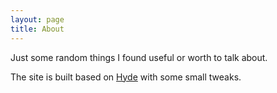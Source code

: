 ```yaml
---
layout: page
title: About
---
```


Just some random things I found useful or worth to talk about.

The site is built based on [Hyde](https://github.com/poole/hyde) with some small tweaks.